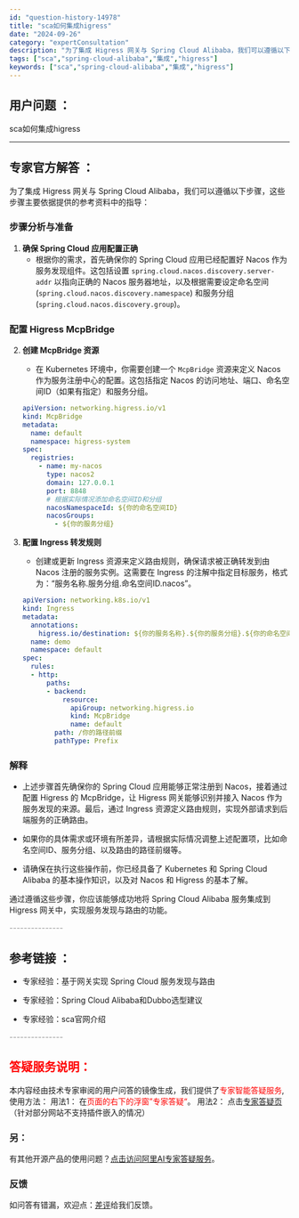 ```yaml
---
id: "question-history-14978"
title: "sca如何集成higress"
date: "2024-09-26"
category: "expertConsultation"
description: "为了集成 Higress 网关与 Spring Cloud Alibaba，我们可以遵循以下步骤，这些步骤主要依据提供的参考资料中的指导：### 步骤分析与准备1. **确保 Spring Cloud 应用配置正确**   - 根据你的需求，首先确保你的 Spring Cloud 应用已经配置好 N"
tags: ["sca","spring-cloud-alibaba","集成","higress"]
keywords: ["sca","spring-cloud-alibaba","集成","higress"]
---
```


## 用户问题 ： 
 sca如何集成higress  

---------------
## 专家官方解答 ：

为了集成 Higress 网关与 Spring Cloud Alibaba，我们可以遵循以下步骤，这些步骤主要依据提供的参考资料中的指导：

### 步骤分析与准备

1. **确保 Spring Cloud 应用配置正确**
   - 根据你的需求，首先确保你的 Spring Cloud 应用已经配置好 Nacos 作为服务发现组件。这包括设置 `spring.cloud.nacos.discovery.server-addr` 以指向正确的 Nacos 服务器地址，以及根据需要设定命名空间 (`spring.cloud.nacos.discovery.namespace`) 和服务分组 (`spring.cloud.nacos.discovery.group`)。

### 配置 Higress McpBridge

2. **创建 McpBridge 资源**
   - 在 Kubernetes 环境中，你需要创建一个 `McpBridge` 资源来定义 Nacos 作为服务注册中心的配置。这包括指定 Nacos 的访问地址、端口、命名空间ID（如果有指定）和服务分组。

   ```yaml
   apiVersion: networking.higress.io/v1
   kind: McpBridge
   metadata:
     name: default
     namespace: higress-system
   spec:
     registries:
       - name: my-nacos
         type: nacos2
         domain: 127.0.0.1
         port: 8848
         # 根据实际情况添加命名空间ID和分组
         nacosNamespaceId: ${你的命名空间ID}
         nacosGroups:
           - ${你的服务分组}
   ```

3. **配置 Ingress 转发规则**
   - 创建或更新 Ingress 资源来定义路由规则，确保请求被正确转发到由 Nacos 注册的服务实例。这需要在 Ingress 的注解中指定目标服务，格式为：“服务名称.服务分组.命名空间ID.nacos”。

   ```yaml
   apiVersion: networking.k8s.io/v1
   kind: Ingress
   metadata:
     annotations:
       higress.io/destination: ${你的服务名称}.${你的服务分组}.${你的命名空间ID}.nacos
     name: demo
     namespace: default
   spec:
     rules:
     - http:
         paths:
         - backend:
             resource:
               apiGroup: networking.higress.io
               kind: McpBridge
               name: default
           path: /你的路径前缀
           pathType: Prefix
   ```

### 解释

- 上述步骤首先确保你的 Spring Cloud 应用能够正常注册到 Nacos，接着通过配置 Higress 的 McpBridge，让 Higress 网关能够识别并接入 Nacos 作为服务发现的来源。最后，通过 Ingress 资源定义路由规则，实现外部请求到后端服务的正确路由。

- 如果你的具体需求或环境有所差异，请根据实际情况调整上述配置项，比如命名空间ID、服务分组、以及路由的路径前缀等。

- 请确保在执行这些操作前，你已经具备了 Kubernetes 和 Spring Cloud Alibaba 的基本操作知识，以及对 Nacos 和 Higress 的基本了解。

通过遵循这些步骤，你应该能够成功地将 Spring Cloud Alibaba 服务集成到 Higress 网关中，实现服务发现与路由的功能。


<font color="#949494">---------------</font> 


## 参考链接 ：

* 专家经验：基于网关实现 Spring Cloud 服务发现与路由 
 
 * 专家经验：Spring Cloud Alibaba和Dubbo选型建议 
 
 * 专家经验：sca官网介绍 


 <font color="#949494">---------------</font> 
 


## <font color="#FF0000">答疑服务说明：</font> 

本内容经由技术专家审阅的用户问答的镜像生成，我们提供了<font color="#FF0000">专家智能答疑服务</font>,使用方法：
用法1： 在<font color="#FF0000">页面的右下的浮窗”专家答疑“</font>。
用法2： 点击[专家答疑页](https://answer.opensource.alibaba.com/docs/intro)（针对部分网站不支持插件嵌入的情况）
### 另：


有其他开源产品的使用问题？[点击访问阿里AI专家答疑服务](https://answer.opensource.alibaba.com/docs/intro)。
### 反馈
如问答有错漏，欢迎点：[差评](https://ai.nacos.io/user/feedbackByEnhancerGradePOJOID?enhancerGradePOJOId=15083)给我们反馈。
